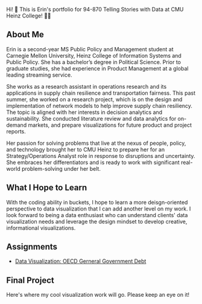 Hi! 👋 This is Erin's portfolio for 94-870 Telling Stories with Data at CMU Heinz College! 🐕‍🦺

## About Me
Erin is a second-year MS Public Policy and Management student at Carnegie Mellon University, Heinz College of Information Systems and Public Policy. She has a bachelor’s degree in Political Science. Prior to graduate studies, she had experience in Product Management at a global leading streaming service.

She works as a research assistant in operations research and its applications in supply chain resilience and transportation fairness. This past summer, she worked on a research project, which is on the design and implementation of network models to help improve supply chain resiliency. The topic is aligned with her interests in decision analytics and sustainability. She conducted literature review and data analytics for on-demand markets, and prepare visualizations for future product and project reports.

Her passion for solving problems that live at the nexus of people, policy, and technology brought her to CMU Heinz to prepare her for an Strategy/Operations Analyst role in response to disruptions and uncertainty. She embraces her differentiators and is ready to work with significant real-world problem-solving under her belt.

## What I Hope to Learn
With the coding ability in buckets, I hope to learn a more deisgn-oriented perspective to data visualization that I can add another level on my work. I look forward to being a data enthusiast who can understand clients' data visualization needs and leverage the design mindset to develop creative, informational visualizations.

## Assignments
- [Data Visualization: OECD Gerneral Government Debt](https://err1nn.github.io/portfolio/dataviz1)

## Final Project
Here's where my cool visualization work will go. Please keep an eye on it!
